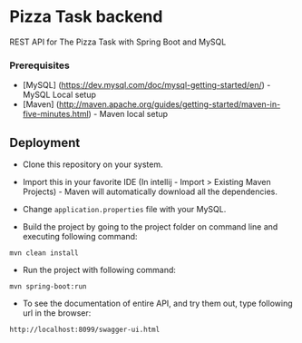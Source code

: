 # Pizza Task backend
REST API for The Pizza Task with Spring Boot and MySQL

### Prerequisites
* [MySQL] (https://dev.mysql.com/doc/mysql-getting-started/en/) - MySQL Local setup
* [Maven] (http://maven.apache.org/guides/getting-started/maven-in-five-minutes.html) - Maven local setup

## Deployment
* Clone this repository on your system.
* Import this in your favorite IDE (In intellij - Import > Existing Maven Projects) - Maven will automatically download all the dependencies.

* Change `application.properties` file with your MySQL.
* Build the project by going to the project folder on command line and executing following command:
```
mvn clean install
```
* Run the project with following command:
```
mvn spring-boot:run
```
* To see the documentation of entire API, and try them out, type following url in the browser: 
```
http://localhost:8099/swagger-ui.html
```